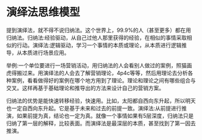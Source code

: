 # 演绎法思维模型

提到演绎法，就不得不说归纳法。这个世界上，99.9%的人（甚至更多）都在用归纳法。归纳法:经验驱动，从自己过他人那里获得的经验，在相似的事情采取相似的行动。演绎法:逻辑驱动，学习一个事情的本质或理论，从本质进行逻辑推导，从本质进行场景应用。

举例:一个单位要进行一场营销活动，用归纳法的人会看别人做过的案例，照猫画虎得搬过来。用演绎法的人会去了解营销理论，4p4c等等，然后用理论去分析各种案例，看看做得好的案例在哪个地方用到了理论。理论和理论之间有哪些组合与交叉。这样再基于基础理论和推导出的方法来设计自己的营销方案。

归纳法的优势是能快速转移经验，快速用。比如，太阳都自西向东升起，所以明天也一定自西向东升起。它是基于未来和过去的前提一致。演绎法:从前提进行推演，如果前提为真，结论也一定为真。就像一个事情如果有5层深度，归纳法只是归纳了第一层的解释，比较表面。而演绎法是最深层的本质，甚至找到了第一因去推演。
